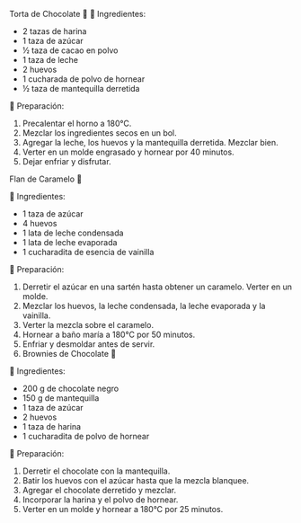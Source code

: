 Torta de Chocolate 🍫
📌 Ingredientes:

- 2 tazas de harina
- 1 taza de azúcar
- ½ taza de cacao en polvo
- 1 taza de leche
- 2 huevos
- 1 cucharada de polvo de hornear
- ½ taza de mantequilla derretida

📌 Preparación:

1. Precalentar el horno a 180°C.
2. Mezclar los ingredientes secos en un bol.
3. Agregar la leche, los huevos y la mantequilla derretida. Mezclar bien.
4. Verter en un molde engrasado y hornear por 40 minutos.
5. Dejar enfriar y disfrutar.

 Flan de Caramelo 🍮

📌 Ingredientes:

- 1 taza de azúcar
- 4 huevos
- 1 lata de leche condensada
- 1 lata de leche evaporada
- 1 cucharadita de esencia de vainilla

📌 Preparación:

1. Derretir el azúcar en una sartén hasta obtener un caramelo. Verter en un molde.
2. Mezclar los huevos, la leche condensada, la leche evaporada y la vainilla.
3. Verter la mezcla sobre el caramelo.
4. Hornear a baño maría a 180°C por 50 minutos.
5. Enfriar y desmoldar antes de servir.
6. Brownies de Chocolate 🍪

📌 Ingredientes:

- 200 g de chocolate negro
- 150 g de mantequilla
- 1 taza de azúcar
- 2 huevos
- 1 taza de harina
- 1 cucharadita de polvo de hornear

📌 Preparación:

1. Derretir el chocolate con la mantequilla.
2. Batir los huevos con el azúcar hasta que la mezcla blanquee.
3. Agregar el chocolate derretido y mezclar.
4. Incorporar la harina y el polvo de hornear.
5. Verter en un molde y hornear a 180°C por 25 minutos.
